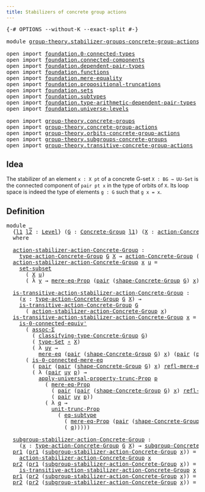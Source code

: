```yaml
---
title: Stabilizers of concrete group actions
---
```


<pre class="Agda"><a id="63" class="Symbol">{-#</a> <a id="67" class="Keyword">OPTIONS</a> <a id="75" class="Pragma">--without-K</a> <a id="87" class="Pragma">--exact-split</a> <a id="101" class="Symbol">#-}</a>

<a id="106" class="Keyword">module</a> <a id="113" href="group-theory.stabilizer-groups-concrete-group-actions.html" class="Module">group-theory.stabilizer-groups-concrete-group-actions</a> <a id="167" class="Keyword">where</a>

<a id="174" class="Keyword">open</a> <a id="179" class="Keyword">import</a> <a id="186" href="foundation.0-connected-types.html" class="Module">foundation.0-connected-types</a>
<a id="215" class="Keyword">open</a> <a id="220" class="Keyword">import</a> <a id="227" href="foundation.connected-components.html" class="Module">foundation.connected-components</a>
<a id="259" class="Keyword">open</a> <a id="264" class="Keyword">import</a> <a id="271" href="foundation.dependent-pair-types.html" class="Module">foundation.dependent-pair-types</a>
<a id="303" class="Keyword">open</a> <a id="308" class="Keyword">import</a> <a id="315" href="foundation.functions.html" class="Module">foundation.functions</a>
<a id="336" class="Keyword">open</a> <a id="341" class="Keyword">import</a> <a id="348" href="foundation.mere-equality.html" class="Module">foundation.mere-equality</a>
<a id="373" class="Keyword">open</a> <a id="378" class="Keyword">import</a> <a id="385" href="foundation.propositional-truncations.html" class="Module">foundation.propositional-truncations</a>
<a id="422" class="Keyword">open</a> <a id="427" class="Keyword">import</a> <a id="434" href="foundation.sets.html" class="Module">foundation.sets</a>
<a id="450" class="Keyword">open</a> <a id="455" class="Keyword">import</a> <a id="462" href="foundation.subtypes.html" class="Module">foundation.subtypes</a>
<a id="482" class="Keyword">open</a> <a id="487" class="Keyword">import</a> <a id="494" href="foundation.type-arithmetic-dependent-pair-types.html" class="Module">foundation.type-arithmetic-dependent-pair-types</a>
<a id="542" class="Keyword">open</a> <a id="547" class="Keyword">import</a> <a id="554" href="foundation.universe-levels.html" class="Module">foundation.universe-levels</a>

<a id="582" class="Keyword">open</a> <a id="587" class="Keyword">import</a> <a id="594" href="group-theory.concrete-groups.html" class="Module">group-theory.concrete-groups</a>
<a id="623" class="Keyword">open</a> <a id="628" class="Keyword">import</a> <a id="635" href="group-theory.concrete-group-actions.html" class="Module">group-theory.concrete-group-actions</a>
<a id="671" class="Keyword">open</a> <a id="676" class="Keyword">import</a> <a id="683" href="group-theory.orbits-concrete-group-actions.html" class="Module">group-theory.orbits-concrete-group-actions</a>
<a id="726" class="Keyword">open</a> <a id="731" class="Keyword">import</a> <a id="738" href="group-theory.subgroups-concrete-groups.html" class="Module">group-theory.subgroups-concrete-groups</a>
<a id="777" class="Keyword">open</a> <a id="782" class="Keyword">import</a> <a id="789" href="group-theory.transitive-concrete-group-actions.html" class="Module">group-theory.transitive-concrete-group-actions</a>
</pre>
## Idea

The stabilizer of an element `x : X pt` of a concrete G-set `X : BG → UU-Set` is the connected component of `pair pt x` in the type of orbits of `X`. Its loop space is indeed the type of elements `g : G` such that `g x = x`.

## Definition

<pre class="Agda"><a id="1099" class="Keyword">module</a> <a id="1106" href="group-theory.stabilizer-groups-concrete-group-actions.html#1106" class="Module">_</a>
  <a id="1110" class="Symbol">{</a><a id="1111" href="group-theory.stabilizer-groups-concrete-group-actions.html#1111" class="Bound">l1</a> <a id="1114" href="group-theory.stabilizer-groups-concrete-group-actions.html#1114" class="Bound">l2</a> <a id="1117" class="Symbol">:</a> <a id="1119" href="Agda.Primitive.html#597" class="Postulate">Level</a><a id="1124" class="Symbol">}</a> <a id="1126" class="Symbol">(</a><a id="1127" href="group-theory.stabilizer-groups-concrete-group-actions.html#1127" class="Bound">G</a> <a id="1129" class="Symbol">:</a> <a id="1131" href="group-theory.concrete-groups.html#2030" class="Function">Concrete-Group</a> <a id="1146" href="group-theory.stabilizer-groups-concrete-group-actions.html#1111" class="Bound">l1</a><a id="1148" class="Symbol">)</a> <a id="1150" class="Symbol">(</a><a id="1151" href="group-theory.stabilizer-groups-concrete-group-actions.html#1151" class="Bound">X</a> <a id="1153" class="Symbol">:</a> <a id="1155" href="group-theory.concrete-group-actions.html#807" class="Function">action-Concrete-Group</a> <a id="1177" href="group-theory.stabilizer-groups-concrete-group-actions.html#1114" class="Bound">l2</a> <a id="1180" href="group-theory.stabilizer-groups-concrete-group-actions.html#1127" class="Bound">G</a><a id="1181" class="Symbol">)</a>
  <a id="1185" class="Keyword">where</a>
  
  <a id="1196" href="group-theory.stabilizer-groups-concrete-group-actions.html#1196" class="Function">action-stabilizer-action-Concrete-Group</a> <a id="1236" class="Symbol">:</a>
    <a id="1242" href="group-theory.concrete-group-actions.html#1115" class="Function">type-action-Concrete-Group</a> <a id="1269" href="group-theory.stabilizer-groups-concrete-group-actions.html#1127" class="Bound">G</a> <a id="1271" href="group-theory.stabilizer-groups-concrete-group-actions.html#1151" class="Bound">X</a> <a id="1273" class="Symbol">→</a> <a id="1275" href="group-theory.concrete-group-actions.html#807" class="Function">action-Concrete-Group</a> <a id="1297" class="Symbol">(</a><a id="1298" href="group-theory.stabilizer-groups-concrete-group-actions.html#1111" class="Bound">l1</a> <a id="1301" href="Agda.Primitive.html#810" class="Primitive Operator">⊔</a> <a id="1303" href="group-theory.stabilizer-groups-concrete-group-actions.html#1114" class="Bound">l2</a><a id="1305" class="Symbol">)</a> <a id="1307" href="group-theory.stabilizer-groups-concrete-group-actions.html#1127" class="Bound">G</a>
  <a id="1311" href="group-theory.stabilizer-groups-concrete-group-actions.html#1196" class="Function">action-stabilizer-action-Concrete-Group</a> <a id="1351" href="group-theory.stabilizer-groups-concrete-group-actions.html#1351" class="Bound">x</a> <a id="1353" href="group-theory.stabilizer-groups-concrete-group-actions.html#1353" class="Bound">u</a> <a id="1355" class="Symbol">=</a>
    <a id="1361" href="foundation-core.subtypes.html#5801" class="Function">set-subset</a>
      <a id="1378" class="Symbol">(</a> <a id="1380" href="group-theory.stabilizer-groups-concrete-group-actions.html#1151" class="Bound">X</a> <a id="1382" href="group-theory.stabilizer-groups-concrete-group-actions.html#1353" class="Bound">u</a><a id="1383" class="Symbol">)</a>
      <a id="1391" class="Symbol">(</a> <a id="1393" class="Symbol">λ</a> <a id="1395" href="group-theory.stabilizer-groups-concrete-group-actions.html#1395" class="Bound">y</a> <a id="1397" class="Symbol">→</a> <a id="1399" href="foundation.mere-equality.html#1117" class="Function">mere-eq-Prop</a> <a id="1412" class="Symbol">(</a><a id="1413" href="foundation-core.dependent-pair-types.html#588" class="InductiveConstructor">pair</a> <a id="1418" class="Symbol">(</a><a id="1419" href="group-theory.concrete-groups.html#2561" class="Function">shape-Concrete-Group</a> <a id="1440" href="group-theory.stabilizer-groups-concrete-group-actions.html#1127" class="Bound">G</a><a id="1441" class="Symbol">)</a> <a id="1443" href="group-theory.stabilizer-groups-concrete-group-actions.html#1351" class="Bound">x</a><a id="1444" class="Symbol">)</a> <a id="1446" class="Symbol">(</a><a id="1447" href="foundation-core.dependent-pair-types.html#588" class="InductiveConstructor">pair</a> <a id="1452" href="group-theory.stabilizer-groups-concrete-group-actions.html#1353" class="Bound">u</a> <a id="1454" href="group-theory.stabilizer-groups-concrete-group-actions.html#1395" class="Bound">y</a><a id="1455" class="Symbol">))</a>

  <a id="1461" href="group-theory.stabilizer-groups-concrete-group-actions.html#1461" class="Function">is-transitive-action-stabilizer-action-Concrete-Group</a> <a id="1515" class="Symbol">:</a>
    <a id="1521" class="Symbol">(</a><a id="1522" href="group-theory.stabilizer-groups-concrete-group-actions.html#1522" class="Bound">x</a> <a id="1524" class="Symbol">:</a> <a id="1526" href="group-theory.concrete-group-actions.html#1115" class="Function">type-action-Concrete-Group</a> <a id="1553" href="group-theory.stabilizer-groups-concrete-group-actions.html#1127" class="Bound">G</a> <a id="1555" href="group-theory.stabilizer-groups-concrete-group-actions.html#1151" class="Bound">X</a><a id="1556" class="Symbol">)</a> <a id="1558" class="Symbol">→</a>
    <a id="1564" href="group-theory.transitive-concrete-group-actions.html#1186" class="Function">is-transitive-action-Concrete-Group</a> <a id="1600" href="group-theory.stabilizer-groups-concrete-group-actions.html#1127" class="Bound">G</a>
      <a id="1608" class="Symbol">(</a> <a id="1610" href="group-theory.stabilizer-groups-concrete-group-actions.html#1196" class="Function">action-stabilizer-action-Concrete-Group</a> <a id="1650" href="group-theory.stabilizer-groups-concrete-group-actions.html#1522" class="Bound">x</a><a id="1651" class="Symbol">)</a>
  <a id="1655" href="group-theory.stabilizer-groups-concrete-group-actions.html#1461" class="Function">is-transitive-action-stabilizer-action-Concrete-Group</a> <a id="1709" href="group-theory.stabilizer-groups-concrete-group-actions.html#1709" class="Bound">x</a> <a id="1711" class="Symbol">=</a>
    <a id="1717" href="foundation.0-connected-types.html#5483" class="Function">is-0-connected-equiv&#39;</a>
      <a id="1745" class="Symbol">(</a> <a id="1747" href="foundation-core.type-arithmetic-dependent-pair-types.html#5675" class="Function">assoc-Σ</a>
        <a id="1763" class="Symbol">(</a> <a id="1765" href="group-theory.concrete-groups.html#2431" class="Function">classifying-type-Concrete-Group</a> <a id="1797" href="group-theory.stabilizer-groups-concrete-group-actions.html#1127" class="Bound">G</a><a id="1798" class="Symbol">)</a>
        <a id="1808" class="Symbol">(</a> <a id="1810" href="foundation-core.sets.html#1304" class="Function">type-Set</a> <a id="1819" href="foundation-core.functions.html#420" class="Function Operator">∘</a> <a id="1821" href="group-theory.stabilizer-groups-concrete-group-actions.html#1151" class="Bound">X</a><a id="1822" class="Symbol">)</a>
        <a id="1832" class="Symbol">(</a> <a id="1834" class="Symbol">λ</a> <a id="1836" href="group-theory.stabilizer-groups-concrete-group-actions.html#1836" class="Bound">uy</a> <a id="1839" class="Symbol">→</a>
          <a id="1851" href="foundation.mere-equality.html#1195" class="Function">mere-eq</a> <a id="1859" class="Symbol">(</a><a id="1860" href="foundation-core.dependent-pair-types.html#588" class="InductiveConstructor">pair</a> <a id="1865" class="Symbol">(</a><a id="1866" href="group-theory.concrete-groups.html#2561" class="Function">shape-Concrete-Group</a> <a id="1887" href="group-theory.stabilizer-groups-concrete-group-actions.html#1127" class="Bound">G</a><a id="1888" class="Symbol">)</a> <a id="1890" href="group-theory.stabilizer-groups-concrete-group-actions.html#1709" class="Bound">x</a><a id="1891" class="Symbol">)</a> <a id="1893" class="Symbol">(</a><a id="1894" href="foundation-core.dependent-pair-types.html#588" class="InductiveConstructor">pair</a> <a id="1899" class="Symbol">(</a><a id="1900" href="foundation-core.dependent-pair-types.html#605" class="Field">pr1</a> <a id="1904" href="group-theory.stabilizer-groups-concrete-group-actions.html#1836" class="Bound">uy</a><a id="1906" class="Symbol">)</a> <a id="1908" class="Symbol">(</a><a id="1909" href="foundation-core.dependent-pair-types.html#617" class="Field">pr2</a> <a id="1913" href="group-theory.stabilizer-groups-concrete-group-actions.html#1836" class="Bound">uy</a><a id="1915" class="Symbol">))))</a>
      <a id="1926" class="Symbol">(</a> <a id="1928" href="foundation.0-connected-types.html#2434" class="Function">is-0-connected-mere-eq</a>
        <a id="1959" class="Symbol">(</a> <a id="1961" href="foundation-core.dependent-pair-types.html#588" class="InductiveConstructor">pair</a> <a id="1966" class="Symbol">(</a><a id="1967" href="foundation-core.dependent-pair-types.html#588" class="InductiveConstructor">pair</a> <a id="1972" class="Symbol">(</a><a id="1973" href="group-theory.concrete-groups.html#2561" class="Function">shape-Concrete-Group</a> <a id="1994" href="group-theory.stabilizer-groups-concrete-group-actions.html#1127" class="Bound">G</a><a id="1995" class="Symbol">)</a> <a id="1997" href="group-theory.stabilizer-groups-concrete-group-actions.html#1709" class="Bound">x</a><a id="1998" class="Symbol">)</a> <a id="2000" href="foundation.mere-equality.html#1419" class="Function">refl-mere-eq</a><a id="2012" class="Symbol">)</a>
        <a id="2022" class="Symbol">(</a> <a id="2024" class="Symbol">λ</a> <a id="2026" class="Symbol">(</a><a id="2027" href="foundation-core.dependent-pair-types.html#588" class="InductiveConstructor">pair</a> <a id="2032" href="group-theory.stabilizer-groups-concrete-group-actions.html#2032" class="Bound">uy</a> <a id="2035" href="group-theory.stabilizer-groups-concrete-group-actions.html#2035" class="Bound">p</a><a id="2036" class="Symbol">)</a> <a id="2038" class="Symbol">→</a>
          <a id="2050" href="foundation.propositional-truncations.html#5775" class="Function">apply-universal-property-trunc-Prop</a> <a id="2086" href="group-theory.stabilizer-groups-concrete-group-actions.html#2035" class="Bound">p</a>
            <a id="2100" class="Symbol">(</a> <a id="2102" href="foundation.mere-equality.html#1117" class="Function">mere-eq-Prop</a>
              <a id="2129" class="Symbol">(</a> <a id="2131" href="foundation-core.dependent-pair-types.html#588" class="InductiveConstructor">pair</a> <a id="2136" class="Symbol">(</a><a id="2137" href="foundation-core.dependent-pair-types.html#588" class="InductiveConstructor">pair</a> <a id="2142" class="Symbol">(</a><a id="2143" href="group-theory.concrete-groups.html#2561" class="Function">shape-Concrete-Group</a> <a id="2164" href="group-theory.stabilizer-groups-concrete-group-actions.html#1127" class="Bound">G</a><a id="2165" class="Symbol">)</a> <a id="2167" href="group-theory.stabilizer-groups-concrete-group-actions.html#1709" class="Bound">x</a><a id="2168" class="Symbol">)</a> <a id="2170" href="foundation.mere-equality.html#1419" class="Function">refl-mere-eq</a><a id="2182" class="Symbol">)</a>
              <a id="2198" class="Symbol">(</a> <a id="2200" href="foundation-core.dependent-pair-types.html#588" class="InductiveConstructor">pair</a> <a id="2205" href="group-theory.stabilizer-groups-concrete-group-actions.html#2032" class="Bound">uy</a> <a id="2208" href="group-theory.stabilizer-groups-concrete-group-actions.html#2035" class="Bound">p</a><a id="2209" class="Symbol">))</a>
            <a id="2224" class="Symbol">(</a> <a id="2226" class="Symbol">λ</a> <a id="2228" href="group-theory.stabilizer-groups-concrete-group-actions.html#2228" class="Bound">q</a> <a id="2230" class="Symbol">→</a>
              <a id="2246" href="foundation.propositional-truncations.html#2293" class="Function">unit-trunc-Prop</a>
                <a id="2278" class="Symbol">(</a> <a id="2280" href="foundation-core.subtypes.html#3438" class="Function">eq-subtype</a>
                  <a id="2309" class="Symbol">(</a> <a id="2311" href="foundation.mere-equality.html#1117" class="Function">mere-eq-Prop</a> <a id="2324" class="Symbol">(</a><a id="2325" href="foundation-core.dependent-pair-types.html#588" class="InductiveConstructor">pair</a> <a id="2330" class="Symbol">(</a><a id="2331" href="group-theory.concrete-groups.html#2561" class="Function">shape-Concrete-Group</a> <a id="2352" href="group-theory.stabilizer-groups-concrete-group-actions.html#1127" class="Bound">G</a><a id="2353" class="Symbol">)</a> <a id="2355" href="group-theory.stabilizer-groups-concrete-group-actions.html#1709" class="Bound">x</a><a id="2356" class="Symbol">))</a>
                  <a id="2377" class="Symbol">(</a> <a id="2379" href="group-theory.stabilizer-groups-concrete-group-actions.html#2228" class="Bound">q</a><a id="2380" class="Symbol">)))))</a>

  <a id="2389" href="group-theory.stabilizer-groups-concrete-group-actions.html#2389" class="Function">subgroup-stabilizer-action-Concrete-Group</a> <a id="2431" class="Symbol">:</a>
    <a id="2437" class="Symbol">(</a><a id="2438" href="group-theory.stabilizer-groups-concrete-group-actions.html#2438" class="Bound">x</a> <a id="2440" class="Symbol">:</a> <a id="2442" href="group-theory.concrete-group-actions.html#1115" class="Function">type-action-Concrete-Group</a> <a id="2469" href="group-theory.stabilizer-groups-concrete-group-actions.html#1127" class="Bound">G</a> <a id="2471" href="group-theory.stabilizer-groups-concrete-group-actions.html#1151" class="Bound">X</a><a id="2472" class="Symbol">)</a> <a id="2474" class="Symbol">→</a> <a id="2476" href="group-theory.subgroups-concrete-groups.html#1484" class="Function">subgroup-Concrete-Group</a> <a id="2500" class="Symbol">(</a><a id="2501" href="group-theory.stabilizer-groups-concrete-group-actions.html#1111" class="Bound">l1</a> <a id="2504" href="Agda.Primitive.html#810" class="Primitive Operator">⊔</a> <a id="2506" href="group-theory.stabilizer-groups-concrete-group-actions.html#1114" class="Bound">l2</a><a id="2508" class="Symbol">)</a> <a id="2510" href="group-theory.stabilizer-groups-concrete-group-actions.html#1127" class="Bound">G</a>
  <a id="2514" href="foundation-core.dependent-pair-types.html#605" class="Field">pr1</a> <a id="2518" class="Symbol">(</a><a id="2519" href="foundation-core.dependent-pair-types.html#605" class="Field">pr1</a> <a id="2523" class="Symbol">(</a><a id="2524" href="group-theory.stabilizer-groups-concrete-group-actions.html#2389" class="Function">subgroup-stabilizer-action-Concrete-Group</a> <a id="2566" href="group-theory.stabilizer-groups-concrete-group-actions.html#2566" class="Bound">x</a><a id="2567" class="Symbol">))</a> <a id="2570" class="Symbol">=</a>
    <a id="2576" href="group-theory.stabilizer-groups-concrete-group-actions.html#1196" class="Function">action-stabilizer-action-Concrete-Group</a> <a id="2616" href="group-theory.stabilizer-groups-concrete-group-actions.html#2566" class="Bound">x</a>
  <a id="2620" href="foundation-core.dependent-pair-types.html#617" class="Field">pr2</a> <a id="2624" class="Symbol">(</a><a id="2625" href="foundation-core.dependent-pair-types.html#605" class="Field">pr1</a> <a id="2629" class="Symbol">(</a><a id="2630" href="group-theory.stabilizer-groups-concrete-group-actions.html#2389" class="Function">subgroup-stabilizer-action-Concrete-Group</a> <a id="2672" href="group-theory.stabilizer-groups-concrete-group-actions.html#2672" class="Bound">x</a><a id="2673" class="Symbol">))</a> <a id="2676" class="Symbol">=</a>
    <a id="2682" href="group-theory.stabilizer-groups-concrete-group-actions.html#1461" class="Function">is-transitive-action-stabilizer-action-Concrete-Group</a> <a id="2736" href="group-theory.stabilizer-groups-concrete-group-actions.html#2672" class="Bound">x</a>
  <a id="2740" href="foundation-core.dependent-pair-types.html#605" class="Field">pr1</a> <a id="2744" class="Symbol">(</a><a id="2745" href="foundation-core.dependent-pair-types.html#617" class="Field">pr2</a> <a id="2749" class="Symbol">(</a><a id="2750" href="group-theory.stabilizer-groups-concrete-group-actions.html#2389" class="Function">subgroup-stabilizer-action-Concrete-Group</a> <a id="2792" href="group-theory.stabilizer-groups-concrete-group-actions.html#2792" class="Bound">x</a><a id="2793" class="Symbol">))</a> <a id="2796" class="Symbol">=</a> <a id="2798" href="group-theory.stabilizer-groups-concrete-group-actions.html#2792" class="Bound">x</a>
  <a id="2802" href="foundation-core.dependent-pair-types.html#617" class="Field">pr2</a> <a id="2806" class="Symbol">(</a><a id="2807" href="foundation-core.dependent-pair-types.html#617" class="Field">pr2</a> <a id="2811" class="Symbol">(</a><a id="2812" href="group-theory.stabilizer-groups-concrete-group-actions.html#2389" class="Function">subgroup-stabilizer-action-Concrete-Group</a> <a id="2854" href="group-theory.stabilizer-groups-concrete-group-actions.html#2854" class="Bound">x</a><a id="2855" class="Symbol">))</a> <a id="2858" class="Symbol">=</a> <a id="2860" href="foundation.mere-equality.html#1419" class="Function">refl-mere-eq</a>
</pre>